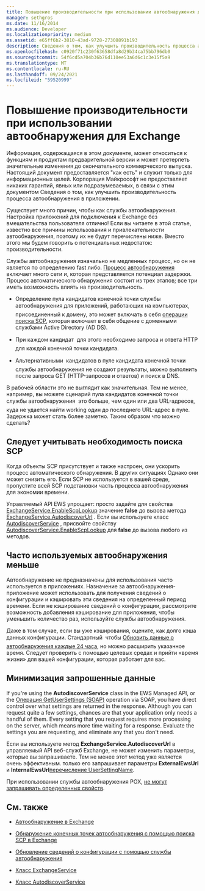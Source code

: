 ```yaml
---
title: Повышение производительности при использовании автообнаружения для Exchange
manager: sethgros
ms.date: 11/16/2014
ms.audience: Developer
ms.localizationpriority: medium
ms.assetid: e65ff6b2-3810-43ad-9728-27308891b193
description: Сведения о том, как улучшить производительность процесса автообнаружения в приложении.
ms.openlocfilehash: c0920f71c230f63658dfa8d29b34ca75bb796db0
ms.sourcegitcommit: 54f6cd5a704b36b76d110ee53a6d6c1c3e15f5a9
ms.translationtype: MT
ms.contentlocale: ru-RU
ms.lasthandoff: 09/24/2021
ms.locfileid: "59520999"
---
```

# <a name="improving-performance-when-using-autodiscover-for-exchange"></a>Повышение производительности при использовании автообнаружения для Exchange

Информация, содержащаяся в этом документе, может относиться к функциям и продуктам предварительной версии и может претерпеть значительные изменения до окончательного коммерческого выпуска. Настоящий документ предоставляется "как есть" и служит только для информационных целей. Корпорация Майкрософт не предоставляет никаких гарантий, явных или подразумеваемых, в связи с этим документом Сведения о том, как улучшить производительность процесса автообнаружения в приложении.
  
Существует много причин, чтобы как службы автообнаружения. Настройка приложений для подключения к Exchange без вмешательства пользователя отлично! Если вы читаете в этой статье, известно все причины использования и привлекательности автообнаружения, поэтому их не будут перечислены ниже. Вместо этого мы будем говорить о потенциальных недостаток: производительности.
  
Службы автообнаружения изначально не медленных процесс, но он не является по определению fast либо. [Процесс автообнаружения](autodiscover-for-exchange.md) включает много сети и, которая представляется потенциал задержки. Процесс автоматического обнаружения состоит из трех этапов; все три иметь возможность влиять на производительность. 
  
- Определение пула кандидатов конечной точки службы автообнаружения  для приложений, работающих на компьютерах, присоединенный к домену, это может включать в себя [операции поиска SCP](how-to-find-autodiscover-endpoints-by-using-scp-lookup-in-exchange.md), которая включает в себя общение с доменными службами Active Directory (AD DS).
    
- При каждом кандидат  для этого необходимо запроса и ответа HTTP для каждой конечной точки кандидата.
    
- Альтернативными  кандидатов в пуле кандидата конечной точки службы автообнаружения не создают результаты, можно выполнить после запроса GET (HTTP-запросов и ответов) и поиск в DNS.
    
В рабочей области это не выглядит как значительная. Тем не менее, например, вы можете сценарий пула кандидатов конечной точки службы автообнаружения  это больше, чем один или два URL-адресов, куда не удается найти working один до последнего URL-адрес в пуле. Задержка может стать более заметно. Таким образом что можно сделать?
  
## <a name="consider-the-need-for-scp-lookup"></a>Следует учитывать необходимость поиска SCP

Когда объекты SCP присутствует и также настроен, они ускорить процесс автоматического обнаружения. В других ситуациях Однако они может снизить его. Если SCP не используется в вашей среде, пропустите всей SCP подстановки часть процесса автообнаружения для экономии времени.
  
Управляемый API EWS упрощает: просто задайте для свойства [ExchangeService.EnableScpLookup](https://msdn.microsoft.com/library/microsoft.exchange.webservices.data.exchangeservice.enablescplookup%28v=exchg.80%29.aspx) значение **false** до вызова метода [ExchangeService.AutodiscoverUrl](https://msdn.microsoft.com/library/microsoft.exchange.webservices.data.exchangeservice.autodiscoverurl%28v=exchg.80%29.aspx) . Если вы используете класс [AutodiscoverService](https://msdn.microsoft.com/library/microsoft.exchange.webservices.autodiscover.autodiscoverservice%28v=exchg.80%29.aspx) , присвойте свойству [AutodiscoverService.EnableScpLookup](https://msdn.microsoft.com/library/microsoft.exchange.webservices.autodiscover.autodiscoverservice.enablescplookup%28v=exchg.80%29.aspx) для **false** до вызова любого из методов. 
  
## <a name="use-autodiscover-less-often"></a>Часто используемых автообнаружения меньше

Автообнаружение не предназначены для использования часто используется в приложениях. Назначение за автообнаружения-приложение может использовать для получения сведений о конфигурации и кэшировать эти сведения на определенный период времени. Если не кэширование сведений о конфигурации, рассмотрите возможность добавления кэширование для приложения, чтобы уменьшить количество раз, используйте службы автообнаружения.
  
Даже в том случае, если вы уже кэширования, оцените, как долго кэша данных конфигурации. Стандартный  чтобы [Обновить данные о автообнаружения каждые 24 часа](how-to-refresh-configuration-information-by-using-autodiscover.md), но можно расширить указанное время. Следует проверить с помощью целевых средах и прийти «время жизни» для вашей конфигурации, которая работает для вас.
  
## <a name="minimize-requested-data"></a>Минимизация запрошенные данные

If you're using the **AutodiscoverService** class in the EWS Managed API, or the [Операция GetUserSettings (SOAP)](https://msdn.microsoft.com/library/758d965c-ef63-4de4-9120-e293abf14ff8%28Office.15%29.aspx) operation via SOAP, you have direct control over what settings are returned in the response. Although you can request quite a few settings, chances are that your application only needs a handful of them. Every setting that you request requires more processing on the server, which means more time waiting for a response. Evaluate the settings you are requesting, and eliminate any that you don't need. 
  
Если вы используете метод **ExchangeService.AutodiscoverUrl** в управляемый API веб-служб Exchange, не может изменить параметры, которые вы запрашиваете. Тем не менее этот метод уже является очень эффективным. только его запрашивает параметры **ExternalEwsUrl** и **InternalEwsUrl**[перечисление UserSettingName](https://msdn.microsoft.com/library/microsoft.exchange.webservices.autodiscover.usersettingname%28v=exchg.80%29.aspx).
  
При использовании службы автообнаружения POX, [не могут запрашивать определенных свойств](autodiscover-for-exchange.md#bk_Options).
  
## <a name="see-also"></a>См. также


- [Автообнаружение в Exchange](autodiscover-for-exchange.md)
    
- [Обнаружение конечных точек автообнаружения с помощью поиска SCP в Exchange](how-to-find-autodiscover-endpoints-by-using-scp-lookup-in-exchange.md)
    
- [Обновление сведений о конфигурации с помощью службы автообнаружения](how-to-refresh-configuration-information-by-using-autodiscover.md)
    
- [Класс ExchangeService](https://msdn.microsoft.com/library/microsoft.exchange.webservices.data.exchangeservice%28v=exchg.80%29.aspx)
    
- [Класс AutodiscoverService](https://msdn.microsoft.com/library/microsoft.exchange.webservices.autodiscover.autodiscoverservice%28v=exchg.80%29.aspx)
    

